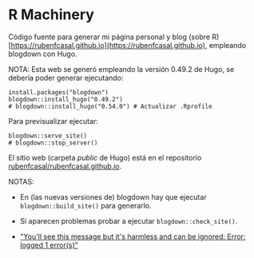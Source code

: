 # R Machinery

Código fuente para generar mi página personal y blog (sobre R) 
[https://rubenfcasal.github.io](https://rubenfcasal.github.io),
empleando blogdown con Hugo.

NOTA: Esta web se generó empleando la versión 0.49.2 de Hugo, se debería poder generar ejecutando:

```
install.packages("blogdown")
blogdown::install_hugo("0.49.2")
# blogdown::install_hugo("0.54.0") # Actualizar .Rprofile
```

Para previsualizar ejecutar:

```
blogdown::serve_site()
# blogdown::stop_server()
```

El sitio web (carpeta *public* de Hugo) está en el repositorio
[rubenfcasal/rubenfcasal.github.io](https://github.com/rubenfcasal/rubenfcasal.github.io).

NOTAS: 

- En (las nuevas versiones de) blogdown hay que ejecutar `blogdown::build_site()` para generarlo. 

- Si aparecen problemas probar a ejecutar `blogdown::check_site()`.

- ["You'll see this message but it's harmless and can be ignored: Error: logged 1 error(s)"](https://community.rstudio.com/t/yaml-error-on-blogdown-update/86903) 